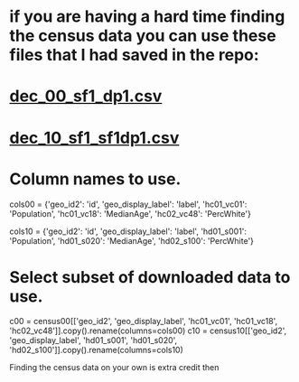 # if you are having a hard time finding the census data you can use these files that I had saved in the repo:

# [dec_00_sf1_dp1.csv](dec_00_sf1_dp1.csv)

# [dec_10_sf1_sf1dp1.csv](dec_10_sf1_sf1dp1.csv)

# Column names to use.
cols00 = {'geo_id2': 'id', 'geo_display_label': 'label',
          'hc01_vc01': 'Population', 'hc01_vc18': 'MedianAge',
          'hc02_vc48': 'PercWhite'}

cols10 = {'geo_id2': 'id', 'geo_display_label': 'label',
          'hd01_s001': 'Population', 'hd01_s020': 'MedianAge',
          'hd02_s100': 'PercWhite'}

# Select subset of downloaded data to use.
c00 = census00[['geo_id2', 'geo_display_label', 'hc01_vc01',
                'hc01_vc18', 'hc02_vc48']].copy().rename(columns=cols00)
c10 = census10[['geo_id2', 'geo_display_label', 'hd01_s001',
                'hd01_s020', 'hd02_s100']].copy().rename(columns=cols10)
                
                
                
Finding the census data on your own is extra credit then
